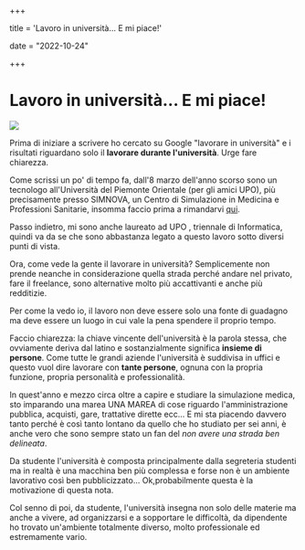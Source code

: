 +++

title = 'Lavoro in università... E mi piace!'

date = "2022-10-24"

+++

# Lavoro in università... E mi piace!

![](https://res.cloudinary.com/presobene/image/upload/v1666645138/130747987_214487403580709_2910425516303428620_n_p6fewd.jpg)

Prima di iniziare a scrivere ho cercato su Google "lavorare in università" e i risultati riguardano solo il **lavorare durante l'università**. Urge fare chiarezza.

Come scrissi un po' di tempo fa, dall'8 marzo dell'anno scorso sono un tecnologo all'Università del Piemonte Orientale (per gli amici UPO), più precisamente presso SIMNOVA, un Centro di Simulazione in Medicina e Professioni Sanitarie, insomma faccio prima a rimandarvi [qui](https://antonotes.medium.com/il-mio-primo-lavoro-acc093101f86).

Passo indietro, mi sono anche laureato ad UPO , triennale di Informatica, quindi va da se che sono abbastanza legato a questo lavoro sotto diversi punti di vista. 

Ora, come vede la gente il lavorare in università? Semplicemente  non prende neanche in considerazione quella strada perché andare nel privato, fare il freelance, sono alternative molto più accattivanti e anche più redditizie.

Per come la vedo io, il lavoro non deve essere solo una fonte di guadagno ma deve essere un luogo in cui vale la pena spendere il proprio tempo.

Faccio chiarezza: la chiave vincente dell'università è la parola stessa, che ovviamente deriva dal latino e sostanzialmente significa **insieme di persone**. 
Come tutte le grandi aziende l'università è suddivisa in uffici e questo vuol dire lavorare con **tante persone**, ognuna con la propria funzione, propria personalità e professionalità.

In quest'anno e mezzo circa oltre a capire e studiare la simulazione medica, sto imparando una marea UNA MAREA di cose riguardo l'amministrazione pubblica, acquisti, gare, trattative dirette ecc... E mi sta piacendo davvero tanto perché è così tanto lontano da quello che ho studiato per sei anni, è anche vero che sono sempre stato un fan del *non avere una strada ben delineata*.

Da studente l'università è composta principalmente dalla segreteria studenti ma in realtà è una macchina ben più complessa e forse non è un ambiente lavorativo così ben pubblicizzato... Ok,probabilmente questa è la motivazione di questa nota.

Col senno di poi, da studente, l'università insegna non solo delle materie ma anche a vivere, ad organizzarsi e a sopportare le difficoltà, da dipendente ho trovato un'ambiente totalmente diverso, molto professionale ed estremamente vario.